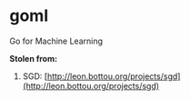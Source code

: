 goml
====

Go for Machine Learning


**Stolen from:**

1. SGD: [http://leon.bottou.org/projects/sgd](http://leon.bottou.org/projects/sgd)
